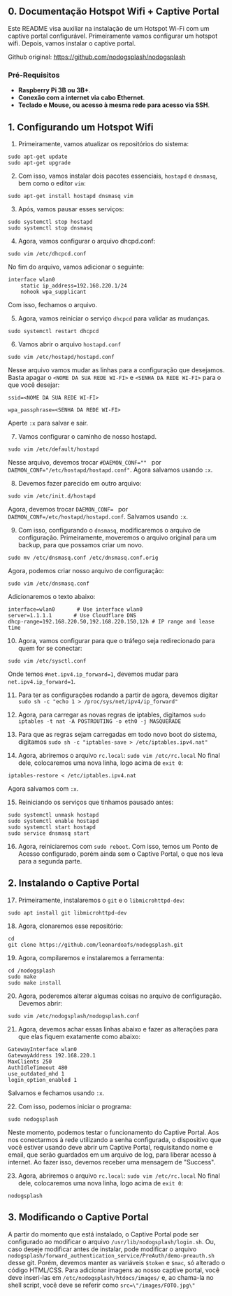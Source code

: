 ## 0. Documentação Hotspot Wifi + Captive Portal

Este README visa auxiliar na instalação de um Hotspot Wi-Fi com um captive portal configurável.
Primeiramente vamos configurar um hotspot wifi. Depois, vamos instalar o captive portal.

Github original: https://github.com/nodogsplash/nodogsplash

### Pré-Requisitos
 * **Raspberry Pi 3B ou 3B+**.
 * **Conexão com a internet via cabo Ethernet**.
 * **Teclado e Mouse, ou acesso à mesma rede para acesso via SSH**.


## 1. Configurando um Hotspot Wifi

1) Primeiramente, vamos atualizar os repositórios do sistema:

```
sudo apt-get update
sudo apt-get upgrade
```

2) Com isso, vamos instalar dois pacotes essenciais, `hostapd` e `dnsmasq`, bem como o editor `vim`:

`sudo apt-get install hostapd dnsmasq vim`

3) Após, vamos pausar esses serviços:

```
sudo systemctl stop hostapd
sudo systemctl stop dnsmasq
```

4) Agora, vamos configurar o arquivo dhcpd.conf:

`sudo vim /etc/dhcpcd.conf`

No fim do arquivo, vamos adicionar o seguinte:

```
interface wlan0
    static ip_address=192.168.220.1/24
    nohook wpa_supplicant
```

Com isso, fechamos o arquivo.

5) Agora, vamos reiniciar o serviço `dhcpcd` para validar as mudanças.

``` 
sudo systemctl restart dhcpcd
```

6) Vamos abrir o arquivo `hostapd.conf`

``` 
sudo vim /etc/hostapd/hostapd.conf
```

Nesse arquivo vamos mudar as linhas para a configuração que desejamos. Basta apagar o `<NOME DA SUA REDE WI-FI>` e `<SENHA DA REDE WI-FI>` para o que você desejar:

```
ssid=<NOME DA SUA REDE WI-FI>

wpa_passphrase=<SENHA DA REDE WI-FI>
```

Aperte `:x` para salvar e sair.

7) Vamos configurar o caminho de nosso hostapd.

```
sudo vim /etc/default/hostapd
```

Nesse arquivo, devemos trocar `#DAEMON_CONF="" ` por `DAEMON_CONF="/etc/hostapd/hostapd.conf"`.
Agora salvamos usando `:x`.


8) Devemos fazer parecido em outro arquivo:
```
sudo vim /etc/init.d/hostapd
```
Agora, devemos trocar `DAEMON_CONF= ` por `DAEMON_CONF=/etc/hostapd/hostapd.conf`.
Salvamos usando `:x`.

9) Com isso, configurando o `dnsmasq`, modificaremos o arquivo de configuração.
Primeiramente, moveremos o arquivo original para um backup, para que possamos criar um novo.
```
sudo mv /etc/dnsmasq.conf /etc/dnsmasq.conf.orig
```

Agora, podemos criar nosso arquivo de configuração:
```
sudo vim /etc/dnsmasq.conf
```
Adicionaremos o texto abaixo:
```
interface=wlan0       # Use interface wlan0  
server=1.1.1.1       # Use Cloudflare DNS  
dhcp-range=192.168.220.50,192.168.220.150,12h # IP range and lease time
```

10) Agora, vamos configurar para que o tráfego seja redirecionado para quem for se conectar:
```
sudo vim /etc/sysctl.conf
```
Onde temos `#net.ipv4.ip_forward=1`, devemos mudar para `net.ipv4.ip_forward=1`.

11) Para ter as configurações rodando a partir de agora, devemos digitar `sudo sh -c "echo 1 > /proc/sys/net/ipv4/ip_forward"`

12) Agora, para carregar as novas regras de iptables, digitamos `sudo iptables -t nat -A POSTROUTING -o eth0 -j MASQUERADE`

13) Para que as regras sejam carregadas em todo novo boot do sistema, digitamos `sudo sh -c "iptables-save > /etc/iptables.ipv4.nat"`

14) Agora, abriremos o arquivo `rc.local`:
`sudo vim /etc/rc.local`
No final dele, colocaremos uma nova linha, logo acima de `exit 0`:
```
iptables-restore < /etc/iptables.ipv4.nat
```

Agora salvamos com `:x`.

15) Reiniciando os serviços que tinhamos pausado antes:
```
sudo systemctl unmask hostapd
sudo systemctl enable hostapd
sudo systemctl start hostapd
sudo service dnsmasq start
```

16) Agora, reiniciaremos com `sudo reboot`.
Com isso, temos um Ponto de Acesso configurado, porém ainda sem o Captive Portal, o que nos leva para a segunda parte.

## 2. Instalando o Captive Portal

17) Primeiramente, instalaremos o `git` e o `libmicrohttpd-dev`:
```
sudo apt install git libmicrohttpd-dev
```

18) Agora, clonaremos esse repositório:
```
cd
git clone https://github.com/leonardoafs/nodogsplash.git
```

19) Agora, compilaremos e instalaremos a ferramenta:
```
cd /nodogsplash
sudo make
sudo make install
```

20) Agora, poderemos alterar algumas coisas no arquivo de configuração. Devemos abrir:
```
sudo vim /etc/nodogsplash/nodogsplash.conf
```

21) Agora, devemos achar essas linhas abaixo e fazer as alterações para que elas fiquem exatamente como abaixo:
```
GatewayInterface wlan0
GatewayAddress 192.168.220.1
MaxClients 250
AuthIdleTimeout 480
use_outdated_mhd 1
login_option_enabled 1
```
Salvamos e fechamos usando `:x`.

22) Com isso, podemos iniciar o programa:
```
sudo nodogsplash
```
Neste momento, podemos testar o funcionamento do Captive Portal. Aos nos conectarmos à rede utilizando a senha configurada, o dispositivo que você estiver usando deve abrir um Captive Portal, requisitando nome e email, que serão guardados em um arquivo de log, para liberar acesso à internet. Ao fazer isso, devemos receber uma mensagem de "Success".

23) Agora, abriremos o arquivo `rc.local`:
`sudo vim /etc/rc.local`
No final dele, colocaremos uma nova linha, logo acima de `exit 0`:
```
nodogsplash
```

## 3. Modificando o Captive Portal

A partir do momento que está instalado, o Captive Portal pode ser configurado ao modificar o arquivo `/usr/lib/nodogsplash/login.sh`. Ou, caso deseje modificar antes de instalar, pode modificar o arquivo `nodogsplash/forward_authentication_service/PreAuth/demo-preauth.sh` desse git.
Porém, devemos manter as variáveis `$token` e `$mac`, só alterado o código HTML/CSS.
Para adicionar imagens ao nosso captive portal, você deve inseri-las em `/etc/nodogsplash/htdocs/images/` e, ao chama-la no shell script, você deve se referir como `src=\"/images/FOTO.jpg\"`
